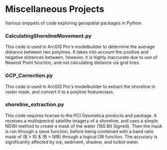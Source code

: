 # Miscellaneous Projects
Various snippets of code exploring geospatial packages in Python.
<br>

### CalculatingShorelineMovement.py
This code is used in ArcGIS Pro's modelbuilder to determine the average distance between two polylines. It takes into account the positive and negative distances between, however, it is highly inaccurate due to use of Nearest Point function, and not calculating distance via grid lines.

### GCP_Correction.py
This code is used in ArcGIS Pro's modelbuilder to extract the shoreline in raster mask, and convert it to a polyline featureclass.

### shoreline_extraction.py
This code requires license to the PCI Geomatica products and package. It receives a multispectral satellite imagery of a shoreline, and uses a simple NDWI method to create a mask of the water (16S Bit Signed). Then the mask is run through a sieve function, before being combined with a band ratio mask of (B > R) & (B > NIR) through a logical OR function. The accuracy is significantly affected by ice, sediment, shadow, and turbid water. 

